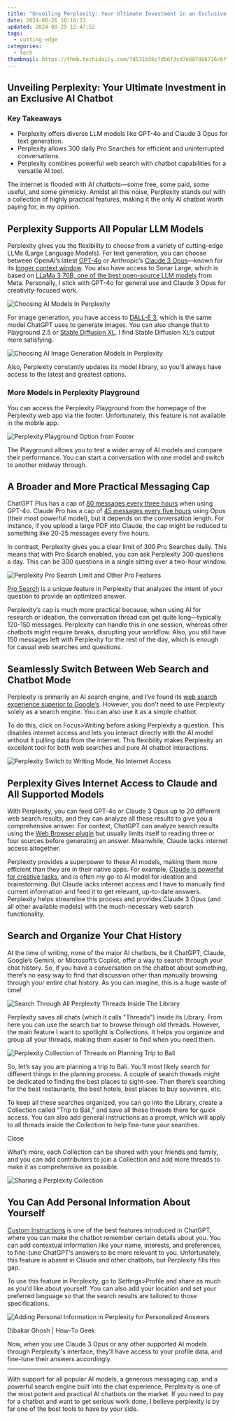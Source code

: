 ```yaml
---
title: "Unveiling Perplexity: Your Ultimate Investment in an Exclusive AI Chatbot"
date: 2024-08-26 10:16:23
updated: 2024-08-29 12:47:52
tags:
  - cutting-edge
categories:
  - tech
thumbnail: https://thmb.techidaily.com/7d531b56c7d56f3cd7e887d86716c6ff63a79cd134093cfc17e1fe70607872eb.jpg
---
```


## Unveiling Perplexity: Your Ultimate Investment in an Exclusive AI Chatbot

### Key Takeaways

* Perplexity offers diverse LLM models like GPT-4o and Claude 3 Opus for text generation.
* Perplexity allows 300 daily Pro Searches for efficient and uninterrupted conversations.
* Perplexity combines powerful web search with chatbot capabilities for a versatile AI tool.

 The internet is flooded with AI chatbots—some free, some paid, some useful, and some gimmicky. Amidst all this noise, Perplexity stands out with a collection of highly practical features, making it the only AI chatbot worth paying for, in my opinion.

##  Perplexity Supports All Popular LLM Models

 Perplexity gives you the flexibility to choose from a variety of cutting-edge LLMs (Large Language Models). For text generation, you can choose between OpenAI’s latest [GPT-4o](https://vp-tips.techidaily.com/digitize-effortlessly-turn-to-mematic-for-2024/) or Anthropic’s [Claude 3 Opus](https://fix-guide.techidaily.com/nubia-z50-ultra-camera-not-working-unexpected-error-fix-it-now-drfone-by-drfone-fix-android-problems-fix-android-problems/)—known for its [longer context window](https://support.anthropic.com/en/articles/8606394-how-large-is-claude-pro-s-context-window). You also have access to Sonar Large, which is based on [LLaMa 3 70B, one of the best open-source LLM models](https://android-pokemon-go.techidaily.com/in-2024-how-to-fix-pokemon-go-route-not-working-on-oneplus-nord-ce-3-lite-5g-drfone-by-drfone-virtual-android/) from Meta. Personally, I stick with GPT-4o for general use and Claude 3 Opus for creativity-focused work.

![Choosing AI Models In Perplexity](https://static1.howtogeekimages.com/wordpress/wp-content/uploads/2024/05/1-choosing-ai-models-in-perplexity.png) 

 For image generation, you have access to [DALL-E 3](https://some-skills.techidaily.com/tailored-titling-for-stellar-online-video-content-for-2024/), which is the same model ChatGPT uses to generate images. You can also change that to Playground 2.5 or [Stable Diffusion XL](https://games-able.techidaily.com/pro-tips-amassing-steams-best-free-gaming-treasures/). I find Stable Diffusion XL‘s output more satisfying.

![Choosing AI Image Generation Models in Perplexity](https://static1.howtogeekimages.com/wordpress/wp-content/uploads/2024/05/2-choosing-ai-image-generation-models-in-perplexity.png) 

 Also, Perplexity constantly updates its model library, so you’ll always have access to the latest and greatest options.

###  More Models in Perplexity Playground

 You can access the Perplexity Playground from the homepage of the Perplexity web app via the footer. Unfortunately, this feature is not available in the mobile app.

![Perplexity Playground Option from Footer](https://static1.howtogeekimages.com/wordpress/wp-content/uploads/2024/05/3-perplexity-playground-option-from-footer.png) 

 The Playground allows you to test a wider array of AI models and compare their performance. You can start a conversation with one model and switch to another midway through.

##  A Broader and More Practical Messaging Cap

 ChatGPT Plus has a cap of [80 messages every three hours](https://help.openai.com/en/articles/7102672-how-can-i-access-gpt-4-gpt-4-turbo-and-gpt-4o) when using GPT-4o. Claude Pro has a cap of [45 messages every five hours](https://support.anthropic.com/en/articles/8325612-does-claude-pro-have-any-usage-limits) using Opus (their most powerful model), but it depends on the conversation length. For instance, if you upload a large PDF into Claude, the cap might be reduced to something like 20-25 messages every five hours.

 In contrast, Perplexity gives you a clear limit of 300 Pro Searches daily. This means that with Pro Search enabled, you can ask Perplexity 300 questions a day. This can be 300 questions in a single sitting over a two-hour window.

![Perplexity Pro Search Limit and Other Pro Features](https://static1.howtogeekimages.com/wordpress/wp-content/uploads/2024/05/4-perplexity-pro-search-limit-and-other-pro-features.png) 

[Pro Search](https://screen-sharing-recording.techidaily.com/new-step-by-step-guide-to-recording-on-your-macbook/) is a unique feature in Perplexity that analyzes the intent of your question to provide an optimized answer.

 Perplexity’s cap is much more practical because, when using AI for research or ideation, the conversation thread can get quite long—typically 120-150 messages. Perplexity can handle this in one session, whereas other chatbots might require breaks, disrupting your workflow. Also, you still have 150 messages left with Perplexity for the rest of the day, which is enough for casual web searches and questions.

##  Seamlessly Switch Between Web Search and Chatbot Mode

 Perplexity is primarily an AI search engine, and I’ve found its [web search experience superior to Google’s](https://twitter-videos.techidaily.com/new-2024-approved-step-by-step-live-tweeting-tactics/). However, you don’t need to use Perplexity solely as a search engine. You can also use it as a simple chatbot.

 To do this, click on Focus>Writing before asking Perplexity a question. This disables internet access and lets you interact directly with the AI model without it pulling data from the internet. This flexibility makes Perplexity an excellent tool for both web searches and pure AI chatbot interactions.

![Perplexity Switch to Writing Mode, No Internet Access](https://static1.howtogeekimages.com/wordpress/wp-content/uploads/2024/05/5-perplexity-switch-to-writing-mode-no-internet-access.png) 

##  Perplexity Gives Internet Access to Claude and All Supported Models

 With Perplexity, you can feed GPT-4o or Claude 3 Opus up to 20 different web search results, and they can analyze all these results to give you a comprehensive answer. For context, ChatGPT can analyze search results using the [Web Browser plugin](https://extra-lessons.techidaily.com/2024-approved-building-your-brand-on-instagram-the-top-9-actions-of-industry-stars/) but usually limits itself to reading three or four sources before generating an answer. Meanwhile, Claude lacks internet access altogether.

 Perplexity provides a superpower to these AI models, making them more efficient than they are in their native apps. For example, [Claude is powerful for creative tasks](https://zapier.com/blog/claude-vs-chatgpt/), and is often my go-to AI model for ideation and brainstorming. But Claude lacks internet access and I have to manually find current information and feed it to get relevant, up-to-date answers. Perplexity helps streamline this process and provides Claude 3 Opus (and all other available models) with the much-necessary web search functionality.

##  Search and Organize Your Chat History

 At the time of writing, none of the major AI chatbots, be it ChatGPT, Claude, Google’s Gemini, or Microsoft’s Copilot, offer a way to search through your chat history. So, if you have a conversation on the chatbot about something, there’s no easy way to find that discussion other than manually browsing through your entire chat history. As you can imagine, this is a huge waste of time!

![Search Through All Perplexity Threads Inside The Library](https://static1.howtogeekimages.com/wordpress/wp-content/uploads/2024/05/6-search-through-all-perplexity-threads-inside-the-library.png) 

 Perplexity saves all chats (which it calls "Threads") inside its Library. From here you can use the search bar to browse through old threads. However, the main feature I want to spotlight is Collections. It helps you organize and group all your threads, making them easier to find when you need them.

![Perplexity Collection of Threads on Planning Trip to Bali](https://static1.howtogeekimages.com/wordpress/wp-content/uploads/2024/05/7-perplexity-collection-of-threads-on-planning-trip-to-bali.png) 

 So, let’s say you are planning a trip to Bali. You’ll most likely search for different things in the planning process. A couple of search threads might be dedicated to finding the best places to sight-see. Then there’s searching for the best restaurants, the best hotels, best places to buy souvenirs, etc.

 To keep all these searches organized, you can go into the Library, create a Collection called "Trip to Bali," and save all these threads there for quick access. You can also add general instructions as a prompt, which will apply to all threads inside the Collection to help fine-tune your searches.

Close 

 What’s more, each Collection can be shared with your friends and family, and you can add contributors to join a Collection and add more threads to make it as comprehensive as possible.

![Sharing a Perplexity Collection](https://static1.howtogeekimages.com/wordpress/wp-content/uploads/2024/05/9-sharing-a-perplexity-collection.png) 

##  You Can Add Personal Information About Yourself

[Custom Instructions](https://facebook-video-content.techidaily.com/new-mastering-monetization-a-beginners-guide-to-facebook-revenue-for-2024/) is one of the best features introduced in ChatGPT, where you can make the chatbot remember certain details about you. You can add contextual information like your name, interests, and preferences, to fine-tune ChatGPT’s answers to be more relevant to you. Unfortunately, this feature is absent in Claude and other chatbots, but Perplexity fills this gap.

 To use this feature in Perplexity, go to Settings>Profile and share as much as you'd like about yourself. You can also add your location and set your preferred language so that the search results are tailored to those specifications.

![Adding Personal Information in Perplexity for Personalized Answers](https://static1.howtogeekimages.com/wordpress/wp-content/uploads/2024/05/0-adding-personal-information-in-perplexity-for-personalized-answers.png) 

Dibakar Ghosh | How-To Geek

 Now, when you use Claude 3 Opus or any other supported AI models through Perplexity's interface, they’ll have access to your profile data, and fine-tune their answers accordingly.

---

 With support for all popular AI models, a generous messaging cap, and a powerful search engine built into the chat experience, Perplexity is one of the most potent and practical AI chatbots on the market. If you need to pay for a chatbot and want to get serious work done, I believe perplexity is by far one of the best tools to have by your side.

<ins class="adsbygoogle"
     style="display:block"
     data-ad-format="autorelaxed"
     data-ad-client="ca-pub-7571918770474297"
     data-ad-slot="1223367746"></ins>



<ins class="adsbygoogle"
     style="display:block"
     data-ad-client="ca-pub-7571918770474297"
     data-ad-slot="8358498916"
     data-ad-format="auto"
     data-full-width-responsive="true"></ins>
